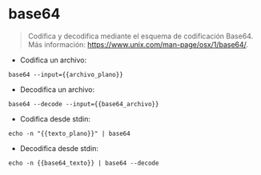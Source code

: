 # base64

> Codifica y decodifica mediante el esquema de codificación Base64.
> Más información: <https://www.unix.com/man-page/osx/1/base64/>.

- Codifica un archivo:

`base64 --input={{archivo_plano}}`

- Decodifica un archivo:

`base64 --decode --input={{base64_archivo}}`

- Codifica desde stdin:

`echo -n "{{texto_plano}}" | base64`

- Decodifica desde stdin:

`echo -n {{base64_texto}} | base64 --decode`
